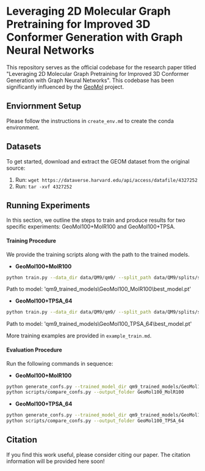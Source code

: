 # Leveraging 2D Molecular Graph Pretraining for Improved 3D Conformer Generation with Graph Neural Networks 

This repository serves as the official codebase for the research paper titled "Leveraging 2D Molecular Graph Pretraining for Improved 3D Conformer Generation with Graph Neural Networks". This codebase has been significantly influenced by the [GeoMol](https://github.com/PattanaikL/GeoMol) project.

## Enviornment Setup
Please follow the instructions in `create_env.md` to create the conda environment.

## Datasets
To get started, download and extract the GEOM dataset from the original source:

1. Run: `wget https://dataverse.harvard.edu/api/access/datafile/4327252`
2. Run: `tar -xvf 4327252`

## Running Experiments
In this section, we outline the steps to train and produce results for two specific experiments: GeoMol100+MolR100 and GeoMol100+TPSA.

#### Training Procedure
We provide the training scripts along with the path to the trained models.

- **GeoMol100+MolR100**
```bash
python train.py --data_dir data/QM9/qm9/ --split_path data/QM9/splits/split0.npy --log_dir ./qm9_trained_models/GeoMol100_MolR100 --n_epochs 250 --dataset qm9 --model_dim 100 --MolR_emb --embed_path 'MolR/saved/sage_100' --embeddings_dim 100
```
Path to model: 'qm9_trained_models\GeoMol100_MolR100\best_model.pt'

- **GeoMol100+TPSA_64**
```bash
python train.py --data_dir data/QM9/qm9/ --split_path data/QM9/splits/split0.npy --log_dir ./qm9_trained_models/DeeperGCN_TPSA_64_combine_global --n_epochs 250 --dataset qm9_deepergcn --model_dim 100 --embeddings_dim 64 --utilize_deepergcn --dg_molecular_property TPSA --combine_global
```
Path to model: 'qm9_trained_models\GeoMol100_TPSA_64\best_model.pt'

More training examples are provided in `example_train.md`.

#### Evaluation Procedure
Run the following commands in sequence:

- **GeoMol100+MolR100**
```bash
python generate_confs.py --trained_model_dir qm9_trained_models/GeoMol100_MolR100/ --test_csv data/QM9/test_smiles.csv --dataset qm9 --output_folder GeoMol100_MolR100
python scripts/compare_confs.py --output_folder GeoMol100_MolR100
```

- **GeoMol100+TPSA_64**
```bash
python generate_confs.py --trained_model_dir qm9_trained_models/GeoMol100_TPSA_64/ --test_csv data/QM9/test_smiles.csv --dataset qm9_deepergcn --output_folder GeoMol100_TPSA_64
python scripts/compare_confs.py --output_folder GeoMol100_TPSA_64
```

## Citation
If you find this work useful, please consider citing our paper. The citation information will be provided here soon!